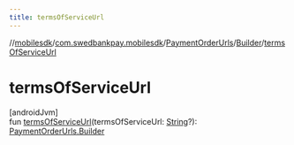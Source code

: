 ```yaml
---
title: termsOfServiceUrl
---
```

//[mobilesdk](../../../../index.html)/[com.swedbankpay.mobilesdk](../../index.html)/[PaymentOrderUrls](../index.html)/[Builder](index.html)/[termsOfServiceUrl](terms-of-service-url.html)



# termsOfServiceUrl



[androidJvm]\
fun [termsOfServiceUrl](terms-of-service-url.html)(termsOfServiceUrl: [String](https://kotlinlang.org/api/latest/jvm/stdlib/kotlin/-string/index.html)?): [PaymentOrderUrls.Builder](index.html)




